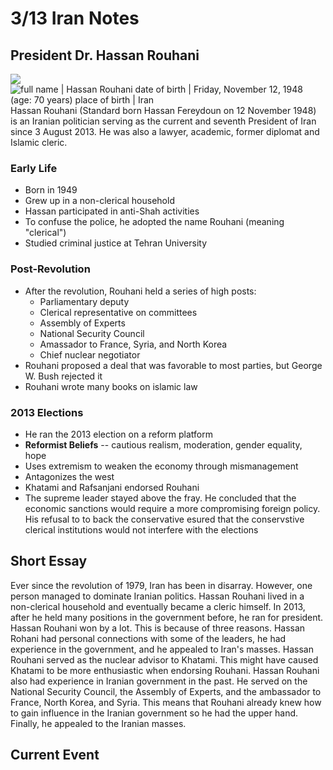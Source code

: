 
# 3/13 Iran Notes
## President Dr. Hassan Rouhani
![](https://www.wolframcdn.com/waimage/hset028/bf4/bf48c74a8daf05e2332c0fad65e5059f_v001s.jpg)![full name | Hassan Rouhani
date of birth | Friday, November 12, 1948 (age: 70 years)
place of birth | Iran](https://www4b.wolframalpha.com/Calculate/MSP/MSP233023d6fc19e6540ecb00000ib7i5h3ag78dghd?MSPStoreType=image/gif&s=55)
Hassan Rouhani (Standard born Hassan Fereydoun on 12 November 1948) is an Iranian politician serving as the current and seventh President of Iran since 3 August 2013. He was also a lawyer, academic, former diplomat and Islamic cleric.
### Early Life
- Born in 1949
- Grew up in a non-clerical household
- Hassan participated in anti-Shah activities
- To confuse the police, he adopted the name Rouhani (meaning "clerical")
- Studied criminal justice at Tehran University

### Post-Revolution
 - After the revolution, Rouhani held a series of high posts:
	 - Parliamentary deputy
	 - Clerical representative on committees
	 - Assembly of Experts
	 - National Security Council
	 - Amassador to France, Syria, and North Korea
	 - Chief nuclear negotiator
- Rouhani proposed a deal that was favorable to most parties, but George W. Bush rejected it
- Rouhani wrote many books on islamic law

### 2013 Elections
 - He ran the 2013 election on a reform platform
 - **Reformist Beliefs** -- cautious realism, moderation, gender equality, hope
 - Uses extremism to weaken the economy through mismanagement
 - Antagonizes the west
 - Khatami and Rafsanjani endorsed Rouhani
 - The supreme leader stayed above the fray. He concluded that the economic sanctions would require a more compromising foreign policy. His refusal to to back the conservative esured that the conservstive clerical institutions would not interfere with the elections
 
## Short Essay
Ever since the revolution of 1979, Iran  has been in disarray. However, one person managed to dominate Iranian politics. Hassan Rouhani lived in a non-clerical household and eventually became a cleric himself. In 2013, after he held many positions in the government before, he ran for president. Hassan Rouhani won by a lot. This is because of three reasons. Hassan Rohani had personal connections with some of the leaders, he had experience in the government, and he appealed to Iran's masses. Hassan Rouhani served as the nuclear advisor to Khatami. This might have caused Khatami to be more enthusiastic when endorsing Rouhani. Hassan Rouhani also had experience in Iranian government in the past. He served on the National Security Council, the Assembly of Experts, and the ambassador to France, North Korea, and Syria. This means that Rouhani already knew how to gain influence in the Iranian government so he had the upper hand. Finally, he appealed to the Iranian masses.
## Current Event

<!--stackedit_data:
eyJoaXN0b3J5IjpbMTUyNzYxODA0NCwtNDYzNTkxMTc1LC03Nz
A1NzE3NDRdfQ==
-->